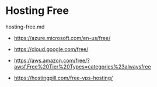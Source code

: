 # Hosting Free

hosting-free.md

*   https://azure.microsoft.com/en-us/free/

*   https://cloud.google.com/free/

*   https://aws.amazon.com/free/?awsf.Free%20Tier%20Types=categories%23alwaysfree

*   https://hostingpill.com/free-vps-hosting/
